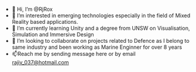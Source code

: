 - 👋 Hi, I’m @RjRox
- 👀 I’m interested in emerging technologies especially in the field of Mixed Reality based applications.
- 🌱 I’m currently learning Unity and a degree from UNSW on Visualisation, Simulation and Immersive Design
- 💞️ I’m looking to collaborate on projects related to Defence as I belong to same industry and been working as Marine Enginner for over 8 years
- 📫Reach me by sending message here or by email rajiv_037@hotmail.com

<!---
RjRox/RjRox is a ✨ special ✨ repository because its `README.md` (this file) appears on your GitHub profile.
You can click the Preview link to take a look at your changes.
--->
